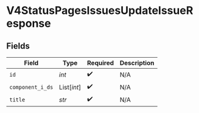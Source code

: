 # V4StatusPagesIssuesUpdateIssueResponse


## Fields

| Field              | Type               | Required           | Description        |
| ------------------ | ------------------ | ------------------ | ------------------ |
| `id`               | *int*              | :heavy_check_mark: | N/A                |
| `component_i_ds`   | List[*int*]        | :heavy_check_mark: | N/A                |
| `title`            | *str*              | :heavy_check_mark: | N/A                |